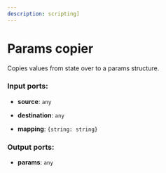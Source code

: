 ```yaml
---
description: scripting]
---
```


# Params copier

Copies values from state over to a params structure.

### Input ports:

* __source__: `any`


* __destination__: `any`


* __mapping__: `{string: string}`

### Output ports:

* __params__: `any`

